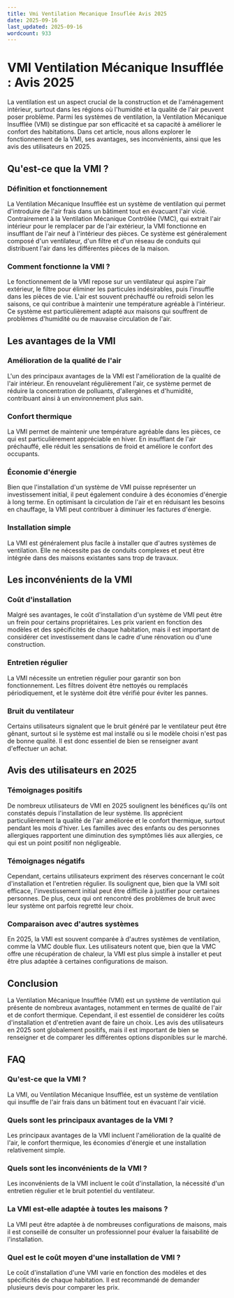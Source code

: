 ```yaml
---
title: Vmi Ventilation Mecanique Insuflée Avis 2025
date: 2025-09-16
last_updated: 2025-09-16
wordcount: 933
---
```


# VMI Ventilation Mécanique Insufflée : Avis 2025

La ventilation est un aspect crucial de la construction et de l'aménagement intérieur, surtout dans les régions où l'humidité et la qualité de l'air peuvent poser problème. Parmi les systèmes de ventilation, la Ventilation Mécanique Insufflée (VMI) se distingue par son efficacité et sa capacité à améliorer le confort des habitations. Dans cet article, nous allons explorer le fonctionnement de la VMI, ses avantages, ses inconvénients, ainsi que les avis des utilisateurs en 2025.

## Qu'est-ce que la VMI ?

### Définition et fonctionnement

La Ventilation Mécanique Insufflée est un système de ventilation qui permet d'introduire de l'air frais dans un bâtiment tout en évacuant l'air vicié. Contrairement à la Ventilation Mécanique Contrôlée (VMC), qui extrait l'air intérieur pour le remplacer par de l'air extérieur, la VMI fonctionne en insufflant de l'air neuf à l'intérieur des pièces. Ce système est généralement composé d'un ventilateur, d'un filtre et d'un réseau de conduits qui distribuent l'air dans les différentes pièces de la maison.

### Comment fonctionne la VMI ?

Le fonctionnement de la VMI repose sur un ventilateur qui aspire l'air extérieur, le filtre pour éliminer les particules indésirables, puis l'insuffle dans les pièces de vie. L'air est souvent préchauffé ou refroidi selon les saisons, ce qui contribue à maintenir une température agréable à l'intérieur. Ce système est particulièrement adapté aux maisons qui souffrent de problèmes d'humidité ou de mauvaise circulation de l'air.

## Les avantages de la VMI

### Amélioration de la qualité de l'air

L'un des principaux avantages de la VMI est l'amélioration de la qualité de l'air intérieur. En renouvelant régulièrement l'air, ce système permet de réduire la concentration de polluants, d'allergènes et d'humidité, contribuant ainsi à un environnement plus sain.

### Confort thermique

La VMI permet de maintenir une température agréable dans les pièces, ce qui est particulièrement appréciable en hiver. En insufflant de l'air préchauffé, elle réduit les sensations de froid et améliore le confort des occupants.

### Économie d'énergie

Bien que l'installation d'un système de VMI puisse représenter un investissement initial, il peut également conduire à des économies d'énergie à long terme. En optimisant la circulation de l'air et en réduisant les besoins en chauffage, la VMI peut contribuer à diminuer les factures d'énergie.

### Installation simple

La VMI est généralement plus facile à installer que d'autres systèmes de ventilation. Elle ne nécessite pas de conduits complexes et peut être intégrée dans des maisons existantes sans trop de travaux.

## Les inconvénients de la VMI

### Coût d'installation

Malgré ses avantages, le coût d'installation d'un système de VMI peut être un frein pour certains propriétaires. Les prix varient en fonction des modèles et des spécificités de chaque habitation, mais il est important de considérer cet investissement dans le cadre d'une rénovation ou d'une construction.

### Entretien régulier

La VMI nécessite un entretien régulier pour garantir son bon fonctionnement. Les filtres doivent être nettoyés ou remplacés périodiquement, et le système doit être vérifié pour éviter les pannes.

### Bruit du ventilateur

Certains utilisateurs signalent que le bruit généré par le ventilateur peut être gênant, surtout si le système est mal installé ou si le modèle choisi n'est pas de bonne qualité. Il est donc essentiel de bien se renseigner avant d'effectuer un achat.

## Avis des utilisateurs en 2025

### Témoignages positifs

De nombreux utilisateurs de VMI en 2025 soulignent les bénéfices qu'ils ont constatés depuis l'installation de leur système. Ils apprécient particulièrement la qualité de l'air améliorée et le confort thermique, surtout pendant les mois d'hiver. Les familles avec des enfants ou des personnes allergiques rapportent une diminution des symptômes liés aux allergies, ce qui est un point positif non négligeable.

### Témoignages négatifs

Cependant, certains utilisateurs expriment des réserves concernant le coût d'installation et l'entretien régulier. Ils soulignent que, bien que la VMI soit efficace, l'investissement initial peut être difficile à justifier pour certaines personnes. De plus, ceux qui ont rencontré des problèmes de bruit avec leur système ont parfois regretté leur choix.

### Comparaison avec d'autres systèmes

En 2025, la VMI est souvent comparée à d'autres systèmes de ventilation, comme la VMC double flux. Les utilisateurs notent que, bien que la VMC offre une récupération de chaleur, la VMI est plus simple à installer et peut être plus adaptée à certaines configurations de maison.

## Conclusion

La Ventilation Mécanique Insufflée (VMI) est un système de ventilation qui présente de nombreux avantages, notamment en termes de qualité de l'air et de confort thermique. Cependant, il est essentiel de considérer les coûts d'installation et d'entretien avant de faire un choix. Les avis des utilisateurs en 2025 sont globalement positifs, mais il est important de bien se renseigner et de comparer les différentes options disponibles sur le marché.

## FAQ

### Qu'est-ce que la VMI ?

La VMI, ou Ventilation Mécanique Insufflée, est un système de ventilation qui insuffle de l'air frais dans un bâtiment tout en évacuant l'air vicié.

### Quels sont les principaux avantages de la VMI ?

Les principaux avantages de la VMI incluent l'amélioration de la qualité de l'air, le confort thermique, les économies d'énergie et une installation relativement simple.

### Quels sont les inconvénients de la VMI ?

Les inconvénients de la VMI incluent le coût d'installation, la nécessité d'un entretien régulier et le bruit potentiel du ventilateur.

### La VMI est-elle adaptée à toutes les maisons ?

La VMI peut être adaptée à de nombreuses configurations de maisons, mais il est conseillé de consulter un professionnel pour évaluer la faisabilité de l'installation.

### Quel est le coût moyen d'une installation de VMI ?

Le coût d'installation d'une VMI varie en fonction des modèles et des spécificités de chaque habitation. Il est recommandé de demander plusieurs devis pour comparer les prix.